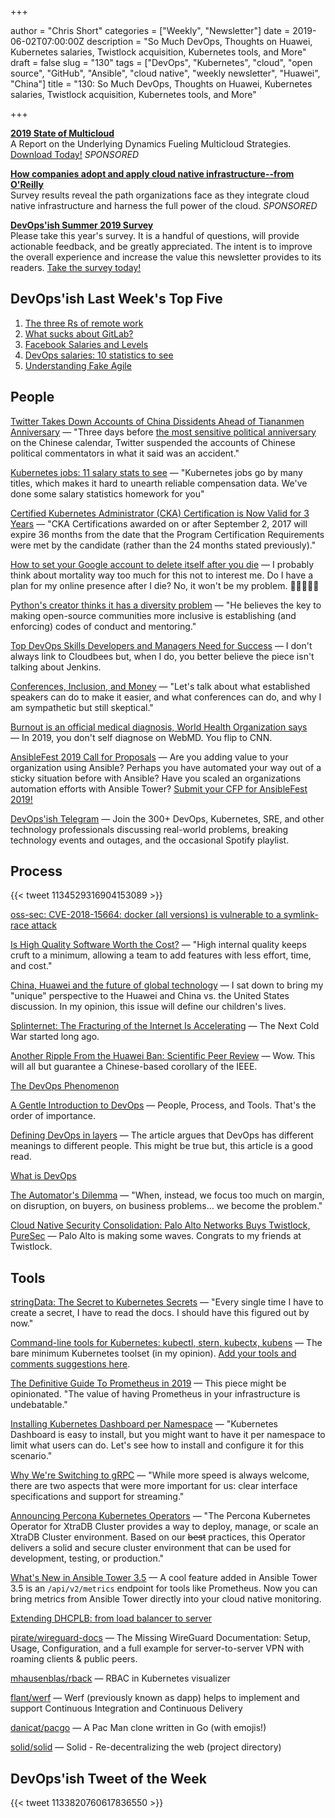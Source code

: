 +++

author = "Chris Short"
categories = ["Weekly", "Newsletter"]
date = 2019-06-02T07:00:00Z
description = "So Much DevOps, Thoughts on Huawei, Kubernetes salaries, Twistlock acquisition, Kubernetes tools, and More"
draft = false
slug = "130"
tags = ["DevOps", "Kubernetes", "cloud", "open source", "GitHub", "Ansible", "cloud native", "weekly newsletter", "Huawei", "China"]
title = "130: So Much DevOps, Thoughts on Huawei, Kubernetes salaries, Twistlock acquisition, Kubernetes tools, and More"

+++

[**2019 State of Multicloud**](https://turbonomic.com/state-of-multicloud/?utm_campaign=7012o000001oRz6AAE)  
A Report on the Underlying Dynamics Fueling Multicloud Strategies. [Download Today!](https://turbonomic.com/state-of-multicloud/?utm_campaign=7012o000001oRz6AAE) *SPONSORED*

[**How companies adopt and apply cloud native infrastructure--from O'Reilly**](https://www.oreilly.com/pub/cpc/224549)  
Survey results reveal the path organizations face as they integrate cloud native infrastructure and harness the full power of the cloud. *SPONSORED*

[**DevOps'ish Summer 2019 Survey**](https://devopsi.sh/survey)  
Please take this year's survey. It is a handful of questions, will provide actionable feedback, and be greatly appreciated. The intent is to improve the overall experience and increase the value this newsletter provides to its readers. [Take the survey today!](https://devopsi.sh/survey)

## DevOps'ish Last Week's Top Five

1. [The three Rs of remote work](https://dave.cheney.net/2019/05/19/the-three-rs-of-remote-work)
1. [What sucks about GitLab?](https://www.reddit.com/r/devops/comments/br4vui/what_sucks_about_gitlab/)
1. [Facebook Salaries and Levels](https://www.levels.fyi/salary/Facebook/)
1. [DevOps salaries: 10 statistics to see](https://enterprisersproject.com/article/2019/5/devops-jobs-salaries-10-statistics)
1. [Understanding Fake Agile](https://www.forbes.com/sites/stevedenning/2019/05/23/understanding-fake-agile/#3110fa3c4bbe)

## People

[Twitter Takes Down Accounts of China Dissidents Ahead of Tiananmen Anniversary](https://www.nytimes.com/2019/06/01/business/twitter-china-tiananmen.html) — "Three days before [the most sensitive political anniversary](/104/china-89.pdf) on the Chinese calendar, Twitter suspended the accounts of Chinese political commentators in what it said was an accident."

[Kubernetes jobs: 11 salary stats to see](https://enterprisersproject.com/article/2019/5/kubernetes-jobs-11-salary-statistics) — "Kubernetes jobs go by many titles, which makes it hard to unearth reliable compensation data. We've done some salary statistics homework for you"

[Certified Kubernetes Administrator (CKA) Certification is Now Valid for 3 Years](https://www.cncf.io/blog/2019/05/28/certified-kubernetes-administrator-cka-certification-is-now-valid-for-3-years/) — "CKA Certifications awarded on or after September 2, 2017 will expire 36 months from the date that the Program Certification Requirements were met by the candidate (rather than the 24 months stated previously)."

[How to set your Google account to delete itself after you die](https://www.cnbc.com/2019/05/28/how-to-set-google-to-delete-everything-after-i-die.html) — I probably think about mortality way too much for this not to interest me. Do I have a plan for my online presence after I die? No, it won't be my problem. 🤣🤣🤣🤣🤣

[Python's creator thinks it has a diversity problem](https://qz.com/1624252/pythons-creator-thinks-it-has-a-diversity-problem/) — "He believes the key to making open-source communities more inclusive is establishing (and enforcing) codes of conduct and mentoring."

[Top DevOps Skills Developers and Managers Need for Success](https://www.cloudbees.com/blog/top-devops-skills-developers-and-managers-need-success) — I don't always link to Cloudbees but, when I do, you better believe the piece isn't talking about Jenkins.

[Conferences, Inclusion, and Money](https://heidiwaterhouse.com/2019/05/19/conferences-inclusion-and-money/) — "Let's talk about what established speakers can do to make it easier, and what conferences can do, and why I am sympathetic but still skeptical."

[Burnout is an official medical diagnosis, World Health Organization says](https://www.cnn.com/2019/05/27/health/who-burnout-disease-trnd/index.html) — In 2019, you don't self diagnose on WebMD. You flip to CNN.

[AnsibleFest 2019 Call for Proposals](https://ansiblefest2019.eventpoint.com/cfp/?utm_source=devopsish) — Are you adding value to your organization using Ansible? Perhaps you have automated your way out of a sticky situation before with Ansible? Have you scaled an organizations automation efforts with Ansible Tower? [Submit your CFP for AnsibleFest 2019!](https://ansiblefest2019.eventpoint.com/cfp/?utm_source=devopsish)

[DevOps'ish Telegram](https://devopsi.sh/telegram) — Join the 300+ DevOps, Kubernetes, SRE, and other technology professionals discussing real-world problems, breaking technology events and outages, and the occasional Spotify playlist.

## Process

{{< tweet 1134529316904153089 >}}

[oss-sec: CVE-2018-15664: docker (all versions) is vulnerable to a symlink-race attack](https://seclists.org/oss-sec/2019/q2/131)

[Is High Quality Software Worth the Cost?](https://martinfowler.com/articles/is-quality-worth-cost.html) — "High internal quality keeps cruft to a minimum, allowing a team to add features with less effort, time, and cost."

[China, Huawei and the future of global technology](https://www.gun.io/frontier/2019/episode-61) — I sat down to bring my "unique" perspective to the Huawei and China vs. the United States discussion. In my opinion, this issue will define our children's lives.

[Splinternet: The Fracturing of the Internet Is Accelerating](http://fortune.com/2019/05/29/splinternet-online-censorship/) — The Next Cold War started long ago.

[Another Ripple From the Huawei Ban: Scientific Peer Review](https://www.wired.com/story/another-ripple-huawei-ban-scientific-peer-review/) — Wow. This will all but guarantee a Chinese-based corollary of the IEEE.

[The DevOps Phenomenon](https://queue.acm.org/detail.cfm?ref=rss&id=3338532)

[A Gentle Introduction to DevOps](http://ravikirans.com/gentle-introduction-to-devops/) — People, Process, and Tools. That's the order of importance.

[Defining DevOps in layers](https://opensource.com/article/19/5/defining-devops-layers) — The article argues that DevOps has different meanings to different people. This might be true but, this article is a good read.

[What is DevOps](https://devopsish.com/what-is-devops/)

[The Automator's Dilemma](https://lukekanies.com/the-automators-dilemma/) — "When, instead, we focus too much on margin, on disruption, on buyers, on business problems... we become the problem."

[Cloud Native Security Consolidation: Palo Alto Networks Buys Twistlock, PureSec](https://thenewstack.io/cloud-native-security-consolidation-palo-alto-networks-buys-twistlock-puresec/) — Palo Alto is making some waves. Congrats to my friends at Twistlock.

## Tools

[stringData: The Secret to Kubernetes Secrets](https://chrisshort.net/the-secret-to-kubernetes-secrets/) — "Every single time I have to create a secret, I have to read the docs. I should have this figured out by now."

[Command-line tools for Kubernetes: kubectl, stern, kubectx, kubens](https://developers.redhat.com/blog/2019/05/27/command-line-tools-for-kubernetes-kubectl-stern-kubectx-kubens/) — The bare minimum Kubernetes toolset (in my opinion). [Add your tools and comments suggestions here](https://www.reddit.com/user/oaf357/comments/bvswqy/devopsish_130/).

[The Definitive Guide To Prometheus in 2019](http://devconnected.com/the-definitive-guide-to-prometheus-in-2019/) — This piece might be opinionated. "The value of having Prometheus in your infrastructure is undebatable."

[Installing Kubernetes Dashboard per Namespace](https://akomljen.com/installing-kubernetes-dashboard-per-namespace/) — "Kubernetes Dashboard is easy to install, but you might want to have it per namespace to limit what users can do. Let's see how to install and configure it for this scenario."

[Why We're Switching to gRPC](https://eng.fromatob.com/post/2019/05/why-were-switching-to-grpc/) — "While more speed is always welcome, there are two aspects that were more important for us: clear interface specifications and support for streaming."

[Announcing Percona Kubernetes Operators](https://www.percona.com/blog/2019/05/29/percona-kubernetes-operators/) — "The Percona Kubernetes Operator for XtraDB Cluster provides a way to deploy, manage, or scale an XtraDB Cluster environment. Based on our ~~best~~ practices, this Operator delivers a solid and secure cluster environment that can be used for development, testing, or production."

[What's New in Ansible Tower 3.5](https://www.ansible.com/blog/whats-new-in-ansible-tower-3.5) — A cool feature added in Ansible Tower 3.5 is an `/api/v2/metrics` endpoint for tools like Prometheus. Now you can bring metrics from Ansible Tower directly into your cloud native monitoring.

[Extending DHCPLB: from load balancer to server](https://code.fb.com/data-infrastructure/dhcplb-server/)

[pirate/wireguard-docs](https://github.com/pirate/wireguard-docs) — The Missing WireGuard Documentation: Setup, Usage, Configuration, and a full example for server-to-server VPN with roaming clients & public peers.

[mhausenblas/rback](https://github.com/mhausenblas/rback) — RBAC in Kubernetes visualizer

[flant/werf](https://github.com/flant/werf) — Werf (previously known as dapp) helps to implement and support Continuous Integration and Continuous Delivery

[danicat/pacgo](https://github.com/danicat/pacgo) — A Pac Man clone written in Go (with emojis!)

[solid/solid](https://github.com/solid/solid) — Solid - Re-decentralizing the web (project directory)

## DevOps'ish Tweet of the Week

{{< tweet 1133820760617836550 >}}